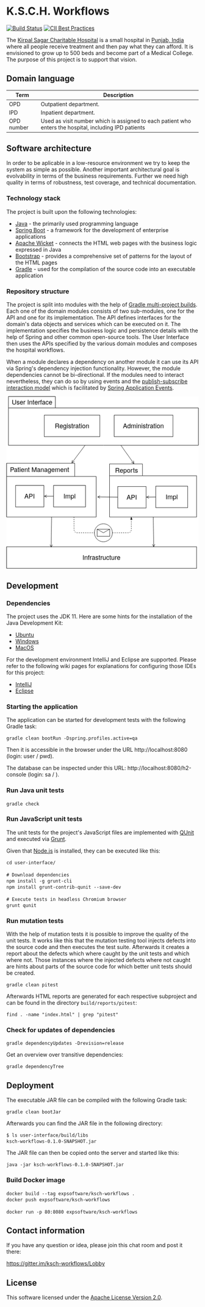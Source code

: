 # K.S.C.H. Workflows

[![Build Status](https://travis-ci.com/ksch-workflows/ksch-workflows.svg?branch=master)](https://travis-ci.com/ksch-workflows/ksch-workflows) [![CII Best Practices](https://bestpractices.coreinfrastructure.org/projects/2328/badge)](https://bestpractices.coreinfrastructure.org/projects/2328)

The [Kirpal Sagar Charitable Hospital](https://kirpal-sagar.org/en/kirpal-charitable-hospital-en/) is a small hospital in [Punjab, India](https://www.google.com/maps/place/Kirpal+Sagar+Hospital/@31.02067,76.0855824,16z/data=!4m8!1m2!2m1!1skirpal+sagar!3m4!1s0x0:0xc422150834d1e3a5!8m2!3d31.0187086!4d76.0890837) where all people receive treatment and then pay what they can afford. It is envisioned to grow up to 500 beds and become part of a Medical College. The purpose of this project is to support that vision.

## Domain language

| Term | Description |
|------|-------------|
| OPD | Outpatient department. |
| IPD | Inpatient department. |
| OPD number | Used as visit number which is assigned to each patient who enters the hospital, including IPD patients |

## Software architecture

In order to be aplicable in a low-resource environment we try to keep the system as simple as possible. Another important architectural goal is evolvability in terms of the business requirements. Further we need high quality in terms of robustness, test coverage, and technical documentation.

### Technology stack

The project is built upon the following technologies:

- [Java](https://github.com/ksch-workflows/ksch-workflows/wiki/Java) - the primarily used programming language
- [Spring Boot](https://github.com/ksch-workflows/ksch-workflows/wiki/Spring-Boot) - a framework for the development of enterprise applications
- [Apache Wicket](https://github.com/ksch-workflows/ksch-workflows/wiki/Apache-Wicket) - connects the HTML web pages with the business logic expressed in Java
- [Bootstrap](https://github.com/ksch-workflows/ksch-workflows/wiki/Bootstrap) - provides a comprehensive set of patterns for the layout of the HTML pages
- [Gradle](https://github.com/ksch-workflows/ksch-workflows/wiki/Gradle) - used for the compilation of the source code into an executable application  

### Repository structure

The project is split into modules with the help of [Gradle multi-project builds](https://docs.gradle.org/current/userguide/multi_project_builds.html). Each one of the domain modules consists of two sub-modules, one for the API and one for its implementation. The API defines interfaces for the domain's data objects and services which can be executed on it. The implementation specifies the business logic and persistence details with the help of Spring and other common open-source tools. The User Interface then uses the APIs specified by the various domain modules and composes the hospital workflows.

When a module declares a dependency on another module it can use its API via Spring's dependency injection functionality. However, the module dependencies cannot be bi-directional. If the modules need to interact nevertheless, they can do so by using events and the [publish-subscribe interaction model](https://en.wikipedia.org/wiki/Publish%E2%80%93subscribe_pattern) which is facilitated by [Spring Application Events](https://spring.io/blog/2015/02/11/better-application-events-in-spring-framework-4-2).

![module structure](infrastructure/doc/architecture/ProjectDependencies.png)

## Development

### Dependencies

The project uses the JDK 11. Here are some hints for the installation of the Java Development Kit:

- [Ubuntu](https://github.com/ksch-workflows/ksch-workflows/wiki/Installing-Java-on-Ubuntu)
- [Windows](https://github.com/ksch-workflows/ksch-workflows/wiki/Installing-Java-on-Windows)
- [MacOS](https://github.com/ksch-workflows/ksch-workflows/wiki/Installing-Java-on-MacOS)

For the development environment IntelliJ and Eclipse are supported.
Please refer to the following wiki pages for explanations for configuring those IDEs for this project:

- [IntelliJ](https://github.com/ksch-workflows/ksch-workflows/wiki/Import-Project-with-IntelliJ)
- [Eclipse](https://github.com/ksch-workflows/ksch-workflows/wiki/Import-Project-with-Eclipse)

### Starting the application

The application can be started for development tests with the following Gradle task:

```
gradle clean bootRun -Dspring.profiles.active=qa
```

Then it is accessible in the browser under the URL http://localhost:8080 (login: user / pwd).

The database can be inspected under this URL: http://localhost:8080/h2-console (login: sa / <empty password>).

### Run Java unit tests

```
gradle check
```

### Run JavaScript unit tests

The unit tests for the project's JavaScript files are implemented with [QUnit](https://qunitjs.com/) and executed via [Grunt](https://gruntjs.com/).

Given that [Node.js](https://www.npmjs.com/get-npm) is installed, they can be executed like this:

```
cd user-interface/

# Download dependencies
npm install -g grunt-cli
npm install grunt-contrib-qunit --save-dev

# Execute tests in headless Chromium browser
grunt qunit
```

### Run mutation tests

With the help of mutation tests it is possible to improve the quality of the unit
tests. It works like this that the mutation testing tool injects defects into the
source code and then executes the test suite. Afterwards it creates a report about
the defects which where caught by the unit tests and which where not. Those
instances where the injected defects where not caught are hints about parts of the
source code for which better unit tests should be created.

```
gradle clean pitest
```

Afterwards HTML reports are generated for each respective subproject and can be found in the directory `build/reports/pitest`:

```
find . -name "index.html" | grep "pitest"
```

### Check for updates of dependencies

```
gradle dependencyUpdates -Drevision=release
```

Get an overview over transitive dependencies:

```
gradle dependencyTree
```

## Deployment

The executable JAR file can be compiled with the following Gradle task:

```
gradle clean bootJar
```

Afterwards you can find the JAR file in the following directory:

```
$ ls user-interface/build/libs
ksch-workflows-0.1.0-SNAPSHOT.jar
```

The JAR file can then be copied onto the server and started like this:

```
java -jar ksch-workflows-0.1.0-SNAPSHOT.jar
```

### Build Docker image

```
docker build --tag expsoftware/ksch-workflows .
docker push expsoftware/ksch-workflows

docker run -p 80:8080 expsoftware/ksch-workflows
```

## Contact information

If you have any question or idea, please join this chat room and post it there:

https://gitter.im/ksch-workflows/Lobby

## License

This software licensed under the [Apache License Version 2.0](https://github.com/ksch-workflows/ksch-workflows/blob/master/LICENSE).
